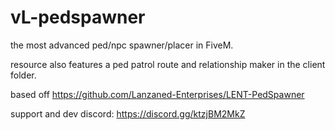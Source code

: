 # vL-pedspawner

the most advanced ped/npc spawner/placer in FiveM. 

resource also features a ped patrol route and relationship maker in the client folder.

based off https://github.com/Lanzaned-Enterprises/LENT-PedSpawner

support and dev discord: https://discord.gg/ktzjBM2MkZ
